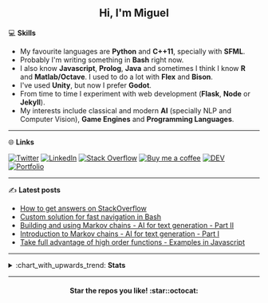 <h2 align="center">Hi, I'm Miguel</h2>

:computer: **Skills**

- My favourite languages are **Python** and **C++11**, specially with **SFML**.
- Probably I'm writing something in **Bash** right now.
- I also know **Javascript**, **Prolog**, **Java** and sometimes I think I know **R** and **Matlab/Octave**. I used to do a lot with **Flex** and **Bison**.
- I've used **Unity**, but now I prefer **Godot**. 
- From time to time I experiment with web development (**Flask**, **Node** or **Jekyll**).
- My interests include classical and modern **AI** (specially NLP and Computer Vision), **Game Engines** and **Programming Languages**.

***

:globe_with_meridians: **Links** 

[![Twitter](https://img.shields.io/badge/-Twitter-black?style=for-the-badge&logo=twitter&logoColor=white "Twitter")](https://twitter.com/MiguelMJdev) [![LinkedIn](https://img.shields.io/badge/-LinkedIn-black?style=for-the-badge&logo=linkedin&logoColor=white)](https://www.linkedin.com/in/miguel-mej%C3%ADa-jim%C3%A9nez/?locale=en_US "Linkedin") [![Stack Overflow](https://img.shields.io/badge/-Stack_Overflow-black?style=for-the-badge&logo=stack-overflow&logoColor=white)](https://stackoverflow.com/users/8757033 "Stack Overflow") [![Buy me a coffee](https://img.shields.io/badge/-Buy_me_a_coffe-black?style=for-the-badge&logo=buy-me-a-coffee&logoColor=white)](https://www.buymeacoffee.com/miguelmj "Buy me a coffee") [![DEV](https://img.shields.io/badge/-DEV-black?&style=for-the-badge&logo=dev.to&logoColor=white)](https://dev.to/miguelmj "DEV Community") [![Portfolio](https://img.shields.io/badge/-Portfolio-black?&style=for-the-badge&logoColor=white)](https://miguelmj.github.io "Personal site")

***

:writing_hand: **Latest posts**

<!-- BLOG-POST-LIST:START -->

- [How to get answers on StackOverflow](https://dev.to/miguelmj/how-to-get-answers-on-stackoverflow-3pp7)
- [Custom solution for fast navigation in Bash](https://dev.to/miguelmj/custom-solution-for-fast-navigation-in-bash-12e1)
- [Building and using Markov chains - AI for text generation - Part II](https://dev.to/miguelmj/building-and-using-markov-chains-ai-for-text-generation-part-ii-1172)
- [Introduction to Markov chains - AI for text generation - Part I](https://dev.to/miguelmj/introduction-to-markov-chains-ai-for-text-generation-part-i-eha)
- [Take full advantage of high order functions - Examples in Javascript](https://dev.to/miguelmj/take-full-advantage-of-high-order-functions-examples-in-javascript-4ibg)

<!-- BLOG-POST-LIST:END -->

***

<details>
    <summary>:chart_with_upwards_trend: <b>Stats</b></summary>
    <b>Stack Exchange</b><br>
    <a href="https://stackexchange.com/users/11967851">
        <img src="https://stackexchange.com/users/flair/11967851.png" width="208" height="58">
    </a><br>
    <b>GitHub</b><br>
    <p align="left"><a href="https://github.com/anuraghazra/github-readme-stats">
      <img align="center" src="https://github-readme-stats.vercel.app/api?username=MiguelMJ&show_icons=true&hide_rank=true&line_height=20&disable_animations=true">  
    </a>
    <a href="https://github.com/anuraghazra/github-readme-stats">
      <img align="center" src="https://github-readme-stats.vercel.app/api/top-langs/?username=MiguelMJ&layout=compact&exclude_repo=MiguelMJ,MiguelMJ.github.io">
    </a>
    </p>
</details>

***

<h4 align="center">Star the repos you like! :star::octocat:</h4>

